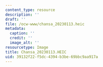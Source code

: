 ```yaml
---
content_type: resource
description: ''
draft: ''
file: /ocw-www/chansa_20230113.heic
metadata:
  caption: ''
  credit: ''
  image_alt: ''
resourcetype: Image
title: Chansa_20230113.HEIC
uid: 39132f22-f5dc-4394-b3be-69bbc9aa917a
---
```

